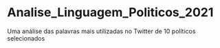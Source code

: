 # Analise_Linguagem_Politicos_2021
Uma análise das palavras mais utilizadas no Twitter de 10 políticos selecionados
